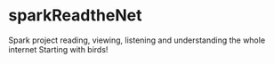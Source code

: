 # sparkReadtheNet
Spark project reading, viewing, listening and understanding the whole internet
Starting with birds!
